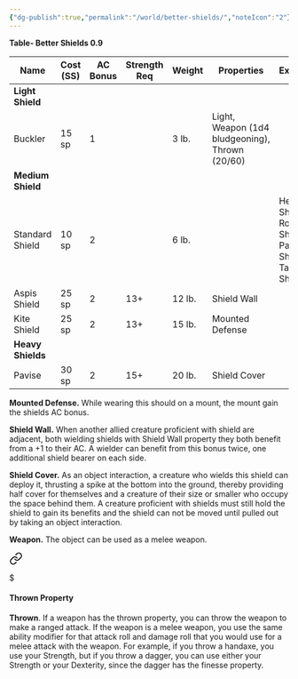 ```yaml
---
{"dg-publish":true,"permalink":"/world/better-shields/","noteIcon":"2"}
---
```



**Table- Better Shields 0.9**

| Name              | Cost (SS) | AC Bonus | Strength Req | Weight | Properties                                      | Examples                                                |
| ----------------- | --------- | -------- | ------------ | ------ | ----------------------------------------------- | ------------------------------------------------------- |
| **Light Shield**  |           |          |              |        |                                                 |                                                         |
| Buckler           | 15 sp     | 1        |              | 3 lb.  | Light, Weapon (1d4 bludgeoning), Thrown (20/60) |                                                         |
| **Medium Shield** |           |          |              |        |                                                 |                                                         |
| Standard Shield   | 10 sp     | 2        |              | 6 lb.  |                                                 | Heater Shield, Round Shield, Parma Shield, Targe Shield |
| Aspis Shield      | 25 sp     | 2        | 13+          | 12 lb. | Shield Wall                                     |                                                         |
| Kite Shield       | 25 sp     | 2        | 13+          | 15 lb. | Mounted Defense                                 |                                                         |
| **Heavy Shields** |           |          |              |        |                                                 |                                                         |
| Pavise            | 30 sp     | 2        | 15+          | 20 lb. | Shield Cover                                    |                                                         |{ #tablebettershields}


**Mounted Defense.** While wearing this should on a mount, the mount gain the shields AC bonus.

**Shield Wall.** When another allied creature proficient with shield are adjacent, both wielding shields with Shield Wall property they both benefit from a +1 to their AC. A wielder can benefit from this bonus twice, one additional shield bearer on each side. 

**Shield Cover.** As an object interaction, a creature who wields this shield can deploy it, thrusting a spike at the bottom into the ground, thereby providing half cover for themselves and a creature of their size or smaller who occupy the space behind them. A creature proficient with shields must still hold the shield to gain its benefits and the shield can not be moved until pulled out by taking an object interaction.

**Weapon.** The object can be used as a melee weapon.


<div class="transclusion internal-embed is-loaded"><a class="markdown-embed-link" href="/z-references/weapons/#5c1004" aria-label="Open link"><svg xmlns="http://www.w3.org/2000/svg" width="24" height="24" viewBox="0 0 24 24" fill="none" stroke="currentColor" stroke-width="2" stroke-linecap="round" stroke-linejoin="round" class="svg-icon lucide-link"><path d="M10 13a5 5 0 0 0 7.54.54l3-3a5 5 0 0 0-7.07-7.07l-1.72 1.71"></path><path d="M14 11a5 5 0 0 0-7.54-.54l-3 3a5 5 0 0 0 7.07 7.07l1.71-1.71"></path></svg></a><div class="markdown-embed">

$<div class="markdown-embed-title">

#### Thrown Property

</div>


**Thrown**. If a weapon has the thrown property, you can throw the weapon to make a ranged attack. If the weapon is a melee weapon, you use the same ability modifier for that attack roll and damage roll that you would use for a melee attack with the weapon. For example, if you throw a handaxe, you use your Strength, but if you throw a dagger, you can use either your Strength or your Dexterity, since the dagger has the finesse property. 

</div></div>

